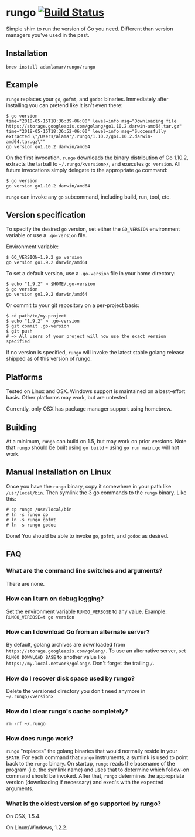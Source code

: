 # rungo [![Build Status](https://travis-ci.org/adamlamar/rungo.svg?branch=master)](https://travis-ci.org/adamlamar/rungo)

Simple shim to run the version of Go you need. Different than version managers you've used in the past.

## Installation

```
brew install adamlamar/rungo/rungo
```

## Example

`rungo` replaces your `go`, `gofmt`, and `godoc` binaries. Immediately after installing you can pretend like it isn't even there:

```
$ go version
time="2018-05-15T18:36:39-06:00" level=info msg="Downloading file https://storage.googleapis.com/golang/go1.10.2.darwin-amd64.tar.gz"
time="2018-05-15T18:36:52-06:00" level=info msg="Successfully extracted \"/Users/alamar/.rungo/1.10.2/go1.10.2.darwin-amd64.tar.gz\""
go version go1.10.2 darwin/amd64
```

On the first invocation, `rungo` downloads the binary distribution of Go 1.10.2, extracts the tarball to `~/.rungo/<version>/`, and executes `go version`. All future invocations simply delegate to the appropriate `go` command:

```
$ go version
go version go1.10.2 darwin/amd64
```

`rungo` can invoke any `go` subcommand, including build, run, tool, etc.

## Version specification

To specify the desired `go` version, set either the `GO_VERSION` environment variable or use a `.go-version` file.

Environment variable:
```
$ GO_VERSION=1.9.2 go version
go version go1.9.2 darwin/amd64
```

To set a default version, use a `.go-version` file in your home directory:
```
$ echo "1.9.2" > $HOME/.go-version
$ go version
go version go1.9.2 darwin/amd64
```

Or commit to your git repository on a per-project basis:
```
$ cd path/to/my-project
$ echo "1.9.2" > .go-version
$ git commit .go-version
$ git push
# => All users of your project will now use the exact version specified
```

If no version is specified, `rungo` will invoke the latest stable golang release shipped as of this version of rungo.

## Platforms

Tested on Linux and OSX. Windows support is maintained on a best-effort basis. Other platforms may work, but are untested.

Currently, only OSX has package manager support using homebrew.

## Building

At a minimum, `rungo` can build on 1.5, but may work on prior versions. Note that `rungo` should be built using `go build` - using `go run main.go` will not work.

## Manual Installation on Linux

Once you have the `rungo` binary, copy it somewhere in your path like `/usr/local/bin`. Then symlink the 3 go commands to the `rungo` binary.
Like this:

```
# cp rungo /usr/local/bin
# ln -s rungo go
# ln -s rungo gofmt
# ln -s rungo godoc
```

Done! You should be able to invoke `go`, `gofmt`, and `godoc` as desired.

## FAQ

### What are the command line switches and arguments?
There are none.

### How can I turn on debug logging?
Set the environment variable `RUNGO_VERBOSE` to any value. Example: `RUNGO_VERBOSE=t go version`

### How can I download Go from an alternate server?
By default, golang archives are downloaded from `https://storage.googleapis.com/golang/`. To use an alternative server, set `RUNGO_DOWNLOAD_BASE` to another value like `https://my.local.network/golang/`. Don't forget the trailing `/`.

### How do I recover disk space used by rungo?
Delete the versioned directory you don't need anymore in `~/.rungo/<version>`

### How do I clear rungo's cache completely?
`rm -rf ~/.rungo`

### How does rungo work?
`rungo` "replaces" the golang binaries that would normally reside in your `$PATH`. For each command that `rungo` instruments, a symlink is used to point back to the `rungo` binary. On startup, `rungo` reads the basename of the program (i.e. the symlink name) and uses that to determine which follow-on command should be invoked. After that, `rungo` determines the appropriate version (downloading if necessary) and exec's with the expected arguments.

### What is the oldest version of go supported by rungo?
On OSX, 1.5.4.

On Linux/Windows, 1.2.2.
